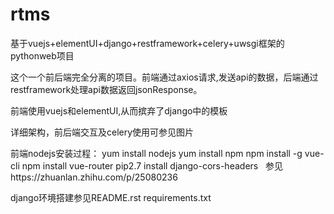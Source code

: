 # rtms
基于vuejs+elementUI+django+restframework+celery+uwsgi框架的pythonweb项目                                                                     

这个一个前后端完全分离的项目。前端通过axios请求,发送api的数据，后端通过restframework处理api数据返回jsonResponse。    

前端使用vuejs和elementUI,从而摈弃了django中的模板

详细架构，前后端交互及celery使用可参见图片

前端nodejs安装过程：
yum install nodejs
yum install npm
npm install -g vue-cli
npm install vue-router
pip2.7 install django-cors-headers   参见https://zhuanlan.zhihu.com/p/25080236

django环境搭建参见README.rst requirements.txt
